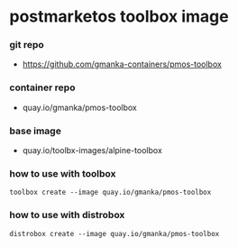 # postmarketos toolbox image

### git repo
- https://github.com/gmanka-containers/pmos-toolbox

### container repo
- quay.io/gmanka/pmos-toolbox

### base image
- quay.io/toolbx-images/alpine-toolbox

### how to use with toolbox

```shell
toolbox create --image quay.io/gmanka/pmos-toolbox
```

### how to use with distrobox

```shell
distrobox create --image quay.io/gmanka/pmos-toolbox
```
